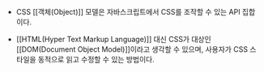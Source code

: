 - CSS [[객체(Object)]] 모델은 자바스크립트에서 CSS를 조작할 수 있는 API 집합이다.

- [[HTML(Hyper Text Markup Language)]] 대신 CSS가 대상인 [[DOM(Document Object Model)]]이라고 생각할 수 있으며, 사용자가 CSS 스타일을 동적으로 읽고 수정할 수 있는 방법이다.